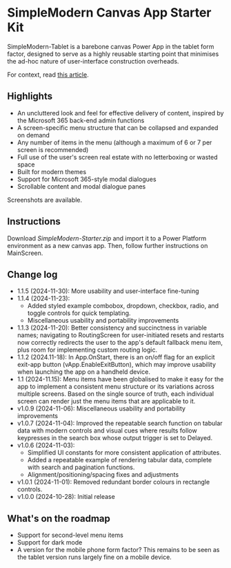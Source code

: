 # SimpleModern Canvas App Starter Kit

SimpleModern-Tablet is a barebone canvas Power App in the tablet form factor, designed to serve as a highly reusable starting point that minimises the ad-hoc nature of user-interface construction overheads.

For context, read [this article](https://jkflipflop.medium.com/2a474ffefb11).

## Highlights

+ An uncluttered look and feel for effective delivery of content, inspired by the Microsoft 365 back-end admin functions
+ A screen-specific menu structure that can be collapsed and expanded on demand
+ Any number of items in the menu (although a maximum of 6 or 7 per screen is recommended)
+ Full use of the user's screen real estate with no letterboxing or wasted space
+ Built for modern themes
+ Support for Microsoft 365-style modal dialogues
+ Scrollable content and modal dialogue panes

Screenshots are available.

## Instructions

Download *SimpleModern-Starter.zip* and import it to a Power Platform environment as a new canvas app. Then, follow further instructions on MainScreen.

## Change log

+ 1.1.5 (2024-11-30): More usability and user-interface fine-tuning
+ 1.1.4 (2024-11-23):
  + Added styled example combobox, dropdown, checkbox, radio, and toggle controls for quick templating.
  + Miscellaneous usability and portability improvements
+ 1.1.3 (2024-11-20): Better consistency and succinctness in variable names; navigating to RoutingScreen for user-initiated resets and restarts now correctly redirects the user to the app's default fallback menu item, plus room for implementing custom routing logic.
+ 1.1.2 (2024.11-18): In App.OnStart, there is an on/off flag for an explicit exit-app button (vApp.EnableExitButton), which may improve usability when launching the app on a handheld device.
+ 1.1 (2024-11.15): Menu items have been globalised to make it easy for the app to implement a consistent menu structure or its variations across multiple screens. Based on the single source of truth, each individual screen can render just the menu items that are applicable to it.
+ v1.0.9 (2024-11-06): Miscellaneous usability and portability improvements
+ v1.0.7 (2024-11-04): Improved the repeatable search function on tabular data with modern controls and visual cues where results follow keypresses in the search box whose output trigger is set to Delayed.
+ v1.0.6 (2024-11-03):
  + Simplified UI constants for more consistent application of attributes.
  + Added a repeatable example of rendering tabular data, complete with search and pagination functions.
  + Alignment/positioning/spacing fixes and adjustments
+ v1.0.1 (2024-11-01): Removed redundant border colours in rectangle controls.
+ v1.0.0 (2024-10-28): Initial release

## What's on the roadmap

+ Support for second-level menu items
+ Support for dark mode
+ A version for the mobile phone form factor? This remains to be seen as the tablet version runs largely fine on a mobile device.
